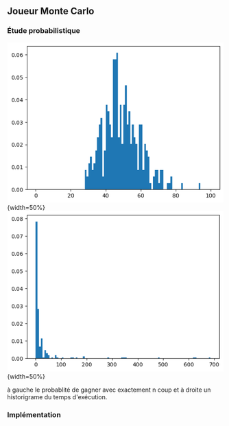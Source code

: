 ## Joueur Monte Carlo

### Étude probabilistique

<!-- TODO -->
![Probabilité de gagner avec exactement n coup](./rapport/img/MC_winNC.png "cumulative probabilistic chances"){width=50%}
![Probabilité de gagner avec exactement n coup](./rapport/img/MC_time.png "cumulative probabilistic chances"){width=50%}

à gauche le probablité de gagner avec exactement n coup et à droite un historigrame du temps d'exécution.


### Implémentation

<!-- TODO -->